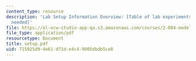 ```yaml
---
content_type: resource
description: 'Lab Setup Information Overview: [Table of lab experiments and equipment
  needed]'
file: https://ol-ocw-studio-app-qa.s3.amazonaws.com/courses/2-004-modeling-dynamics-and-control-ii-spring-2003/715925d94e61d71de4c49005dbdb5ce8_setup.pdf
file_type: application/pdf
resourcetype: Document
title: setup.pdf
uid: 715925d9-4e61-d71d-e4c4-9005dbdb5ce8
---
```

